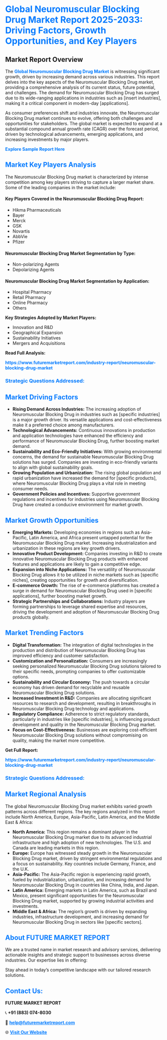 <h1 style="color: #007BFF;">Global Neuromuscular Blocking Drug Market Report 2025-2033: Driving Factors, Growth Opportunities, and Key Players</h1>

<section id="overview">
<h2>Market Report Overview</h2>
<p>The <a href="https://www.futuremarketreport.com/industry-report/neuromuscular-blocking-drug-market" style="color: #007BFF; text-decoration: none;"><strong>Global Neuromuscular Blocking Drug Market</strong></a> is witnessing significant growth, driven by increasing demand across various industries. This report delves into the key aspects of the Neuromuscular Blocking Drug market, providing a comprehensive analysis of its current status, future potential, and challenges. The demand for Neuromuscular Blocking Drug has surged due to its wide-ranging applications in industries such as [insert industries], making it a critical component in modern-day [applications].</p>
<p>As consumer preferences shift and industries innovate, the Neuromuscular Blocking Drug market continues to evolve, offering both challenges and opportunities for stakeholders. The global market is expected to expand at a substantial compound annual growth rate (CAGR) over the forecast period, driven by technological advancements, emerging applications, and increasing investments by major players.</p>
</section>

<section id="overview">
<p><a href="https://www.futuremarketreport.com/request-sample/reportId=79475" style="color: #007BFF; text-decoration: none;"><strong>Explore Sample Report Here</strong></a></p>
</section>

<section id="key-players">
<h2 style="color: #007BFF;">Market Key Players Analysis</h2>
<p>The Neuromuscular Blocking Drug market is characterized by intense competition among key players striving to capture a larger market share. Some of the leading companies in the market include:</p>
<h4>Key Players Covered in the Neuromuscular Blocking Drug Report:</h4>
<ul><li>Hikma Pharmaceuticals</li><li>Bayer</li><li>Merck</li><li>GSK</li><li>Novartis</li><li>AbbVie</li><li>Pfizer</li></ul>
<h4>Neuromuscular Blocking Drug Market Segmentation by Type:</h4>
<ul><li>Non-polarizing Agents</li><li>Depolarizing Agents</li></ul>

<h4>Neuromuscular Blocking Drug Market Segmentation by Application:</h4>
<ul><li>Hospital Pharmacy</li><li>Retail Pharmacy</li><li>Online Pharmacy</li><li>Others</li></ul>
<p><strong>Key Strategies Adopted by Market Players:</strong></p>
<ul>
<li>Innovation and R&D</li>
<li>Geographical Expansion</li>
<li>Sustainability Initiatives</li>
<li>Mergers and Acquisitions</li>
</ul>
</section>

<section>
<p><strong>Read Full Analysis: </strong></p><a href="https://www.futuremarketreport.com/industry-report/neuromuscular-blocking-drug-market" style="color: #007BFF; text-decoration: none;"><strong>https://www.futuremarketreport.com/industry-report/neuromuscular-blocking-drug-market</strong></a>
<h3 style="color: #007BFF;">Strategic Questions Addressed:</h3>
</section>

<section id="driving-factors">
<h2 style="color: #007BFF;">Market Driving Factors</h2>
<ul>
<li><strong>Rising Demand Across Industries:</strong> The increasing adoption of Neuromuscular Blocking Drug in industries such as [specific industries] is a major growth driver. Its versatile applications and cost-effectiveness make it a preferred choice among manufacturers.</li>
<li><strong>Technological Advancements:</strong> Continuous innovations in production and application technologies have enhanced the efficiency and performance of Neuromuscular Blocking Drug, further boosting market demand.</li>
<li><strong>Sustainability and Eco-Friendly Initiatives:</strong> With growing environmental concerns, the demand for sustainable Neuromuscular Blocking Drug solutions has surged. Companies are investing in eco-friendly variants to align with global sustainability goals.</li>
<li><strong>Growing Population and Urbanization:</strong> The rising global population and rapid urbanization have increased the demand for [specific products], where Neuromuscular Blocking Drug plays a vital role in meeting consumer needs.</li>
<li><strong>Government Policies and Incentives:</strong> Supportive government regulations and incentives for industries using Neuromuscular Blocking Drug have created a conducive environment for market growth.</li>
</ul>
</section>

<section id="growth-opportunities">
<h2 style="color: #007BFF;">Market Growth Opportunities</h2>
<ul>
<li><strong>Emerging Markets:</strong> Developing economies in regions such as Asia-Pacific, Latin America, and Africa present untapped potential for the Neuromuscular Blocking Drug market. Increasing industrialization and urbanization in these regions are key growth drivers.</li>
<li><strong>Innovative Product Development:</strong> Companies investing in R&D to create innovative Neuromuscular Blocking Drug products with enhanced features and applications are likely to gain a competitive edge.</li>
<li><strong>Expansion into Niche Applications:</strong> The versatility of Neuromuscular Blocking Drug allows it to be utilized in niche markets such as [specific niches], creating opportunities for growth and diversification.</li>
<li><strong>E-commerce Growth:</strong> The rise of e-commerce platforms has created a surge in demand for Neuromuscular Blocking Drug used in [specific applications], further boosting market growth.</li>
<li><strong>Strategic Partnerships and Collaborations:</strong> Industry players are forming partnerships to leverage shared expertise and resources, driving the development and adoption of Neuromuscular Blocking Drug products globally.</li>
</ul>
</section>

<section id="trending-factors">
<h2 style="color: #007BFF;">Market Trending Factors</h2>
<ul>
<li><strong>Digital Transformation:</strong> The integration of digital technologies in the production and distribution of Neuromuscular Blocking Drug has improved efficiency and customer satisfaction.</li>
<li><strong>Customization and Personalization:</strong> Consumers are increasingly seeking personalized Neuromuscular Blocking Drug solutions tailored to their specific needs, prompting companies to offer customizable options.</li>
<li><strong>Sustainability and Circular Economy:</strong> The push towards a circular economy has driven demand for recyclable and reusable Neuromuscular Blocking Drug solutions.</li>
<li><strong>Increased Investment in R&D:</strong> Companies are allocating significant resources to research and development, resulting in breakthroughs in Neuromuscular Blocking Drug technology and applications.</li>
<li><strong>Regulatory Compliance:</strong> Adherence to strict regulatory standards, particularly in industries like [specific industries], is influencing product development and quality in the Neuromuscular Blocking Drug market.</li>
<li><strong>Focus on Cost-Effectiveness:</strong> Businesses are exploring cost-efficient Neuromuscular Blocking Drug solutions without compromising on quality, making the market more competitive.</li>
</ul>
</section>

<section>
<p><strong>Get Full Report: </strong></p><a href="https://www.futuremarketreport.com/industry-report/neuromuscular-blocking-drug-market" style="color: #007BFF; text-decoration: none;"><strong>https://www.futuremarketreport.com/industry-report/neuromuscular-blocking-drug-market</strong></a>
<h3 style="color: #007BFF;">Strategic Questions Addressed:</h3>
</section>


<section id="regional-analysis">
<h2 style="color: #007BFF;">Market Regional Analysis</h2>
<p>The global Neuromuscular Blocking Drug market exhibits varied growth patterns across different regions. The key regions analyzed in this report include North America, Europe, Asia-Pacific, Latin America, and the Middle East & Africa:</p>
<ul>
<li><strong>North America:</strong> This region remains a dominant player in the Neuromuscular Blocking Drug market due to its advanced industrial infrastructure and high adoption of new technologies. The U.S. and Canada are leading markets in this region.</li>
<li><strong>Europe:</strong> Europe has witnessed steady growth in the Neuromuscular Blocking Drug market, driven by stringent environmental regulations and a focus on sustainability. Key countries include Germany, France, and the U.K.</li>
<li><strong>Asia-Pacific:</strong> The Asia-Pacific region is experiencing rapid growth, fueled by industrialization, urbanization, and increasing demand for Neuromuscular Blocking Drug in countries like China, India, and Japan.</li>
<li><strong>Latin America:</strong> Emerging markets in Latin America, such as Brazil and Mexico, present significant opportunities for the Neuromuscular Blocking Drug market, supported by growing industrial activities and investments.</li>
<li><strong>Middle East & Africa:</strong> The region’s growth is driven by expanding industries, infrastructure development, and increasing demand for Neuromuscular Blocking Drug in sectors like [specific sectors].</li>
</ul>
</section>

<footer>
<h2 style="color: #007BFF;">About FUTURE MARKET REPORT</h2>
<p>We are a trusted name in market research and advisory services, delivering actionable insights and strategic support to businesses across diverse industries. Our expertise lies in offering:</p>

<p>Stay ahead in today’s competitive landscape with our tailored research solutions.</p>

<h2 style="color: #007BFF;">Contact Us:</h2>
<p><strong>FUTURE MARKET REPORT</strong></p>
<p>📞 <strong>+91 (883) 074-8030</strong></p>
<p>📧 <strong><a href="mailto:help@futuremarketreport.com" style="color: #007BFF;">help@futuremarketreport.com</a></strong></p>
<p>🌐 <strong><a href="https://www.futuremarketreport.com/" style="color: #007BFF;">Visit Our Website</a></strong></p>
</footer>